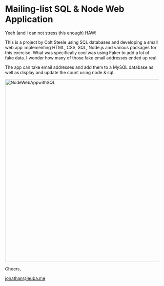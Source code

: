 # Mailing-list SQL & Node Web Application

Yeeh (and i can not stress this enough) HAW!

This is a project by Colt Steele using SQL databases and developing a small web app implementing HTML, CSS, SQL, Node.js 
and various packages for this exercise. What was specifically cool was using Faker to add a lot of fake data. I wonder
how many of those fake email addresses ended up real.

The app can take email addresses and add them to a MySQL database as well as display and update the count using node & sql.

<img width="600" alt="NodeWebAppwithSQL" src="https://i.imgur.com/OBdh2sH.jpg">

Cheers, 

jonathan@leuba.me
